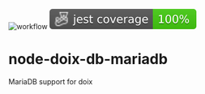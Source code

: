 ![workflow](https://github.com/do-/node-doix-db-mariadb/actions/workflows/main.yml/badge.svg)
![Jest coverage](./badges/coverage-jest%20coverage.svg)

# node-doix-db-mariadb
MariaDB support for doix

